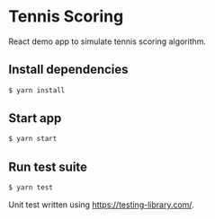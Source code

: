 # Tennis Scoring

React demo app to simulate tennis scoring algorithm.

## Install dependencies

```sh
$ yarn install
```

## Start app

```sh
$ yarn start
```

## Run test suite

```sh
$ yarn test
```

Unit test written using https://testing-library.com/.
